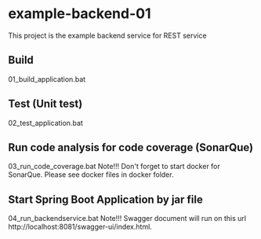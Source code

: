 # example-backend-01

This project is the example backend service for REST service

## Build
01_build_application.bat

## Test (Unit test)
02_test_application.bat

## Run code analysis for code coverage (SonarQue) 
03_run_code_coverage.bat
Note!!! Don't forget to start docker for SonarQue. Please see docker files in docker folder.

## Start Spring Boot Application by jar file
04_run_backendservice.bat
Note!!! Swagger document will run on this url http://localhost:8081/swagger-ui/index.html.

